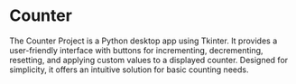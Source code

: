 # Counter
The Counter Project is a Python desktop app using Tkinter. It provides a user-friendly interface with buttons for incrementing, decrementing, resetting, and applying custom values to a displayed counter. Designed for simplicity, it offers an intuitive solution for basic counting needs.
